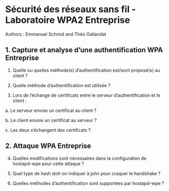 # Sécurité des réseaux sans fil - Laboratoire WPA2 Entreprise


Authors : Emmanuel Schmid and Théo Gallandat

## 1. Capture et analyse d’une authentification WPA Entreprise
1. Quelle ou quelles méthode(s) d’authentification est/sont proposé(s) au client ?

2. Quelle méthode d’authentification est utilisée ?

3. Lors de l’échange de certificats entre le serveur d’authentification et le client :

  a. Le serveur envoie un certificat au client ?

  b. Le client envoie un certificat au serveur ?

  c. Les deux s’échangent des certificats ?

## 2. Attaque WPA Entreprise

4. Quelles modifications sont nécessaires dans la configuration de hostapd-wpe pour cette attaque ?

5. Quel type de hash doit-on indiquer à john pour craquer le handshake ?
6. Quelles méthodes d’authentification sont supportées par hostapd-wpe ?
